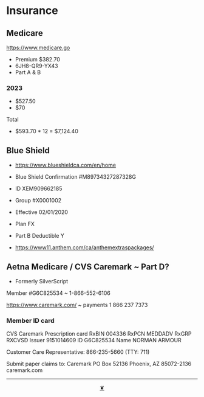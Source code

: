 # Insurance

## Medicare

https://www.medicare.go

* Premium $382.70
* 6JH8-QR9-YX43
* Part A & B

### 2023

* $527.50
* $70

Total

  * $593.70 * 12 = $7,124.40


## Blue Shield

* https://www.blueshieldca.com/en/home
* Blue Shield Confirmation #M89734327287328G

* ID XEM909662185
* Group #X0001002
* Effective 02/01/2020
* Plan FX
* Part B Deductible Y
* https://www11.anthem.com/ca/anthemextraspackages/


## Aetna Medicare / CVS Caremark ~ Part D?

* Formerly SilverScript

Member #G6C825534 ~ 1-866-552-6106

https://www.caremark.com/ ~ payments 1 866 237 7373

### Member ID card

CVS Caremark Prescription card
RxBIN 004336
RxPCN MEDDADV
RxGRP RXCVSD
Issuer 9151014609
ID
G6C825534
Name
NORMAN ARMOUR

Customer Care Representative:
866-235-5660 (TTY: 711)

Submit paper claims to:
Caremark
PO Box 52136
Phoenix, AZ 85072-2136
caremark.com

***

<center title="Hello! Click me to go up to the top" ><a class=aDingbat href=javascript:window.scrollTo(0,0);> ❦ </a></center>
